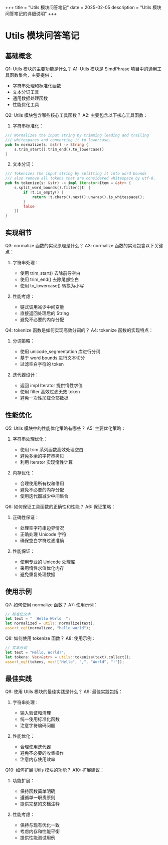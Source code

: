 +++
title = "Utils 模块问答笔记"
date = 2025-02-05
description = "Utils 模块问答笔记的详细说明"
+++

# Utils 模块问答笔记

## 基础概念

Q1: Utils 模块的主要功能是什么？
A1: Utils 模块是 SimdPhrase 项目中的通用工具函数集合，主要提供：
- 字符串处理和标准化函数
- 文本分词工具
- 通用数据处理函数
- 性能优化工具

Q2: Utils 模块包含哪些核心工具函数？
A2: 主要包含以下核心工具函数：
1. 字符串标准化：
```rust
/// Normalizes the input string by trimming leading and trailing
/// whitespaces and converting it to lowercase.
pub fn normalize(s: &str) -> String {
    s.trim_start().trim_end().to_lowercase()
}
```

2. 文本分词：
```rust
/// Tokenizes the input string by splitting it into word bounds
/// also remove all tokens that are considered whitespace by utf-8.
pub fn tokenize(s: &str) -> impl Iterator<Item = &str> {
    s.split_word_bounds().filter(|t| {
        if !t.is_empty() {
            return !t.chars().next().unwrap().is_whitespace();
        }
        false
    })
}
```

## 实现细节

Q3: normalize 函数的实现原理是什么？
A3: normalize 函数的实现包含以下关键点：
1. 字符串处理：
   - 使用 trim_start() 去除前导空白
   - 使用 trim_end() 去除尾部空白
   - 使用 to_lowercase() 转换为小写

2. 性能考虑：
   - 链式调用减少中间变量
   - 直接返回处理后的 String
   - 避免不必要的内存分配

Q4: tokenize 函数是如何实现高效分词的？
A4: tokenize 函数的实现特点：
1. 分词策略：
   - 使用 unicode_segmentation 库进行分词
   - 基于 word bounds 进行文本切分
   - 过滤空白字符的 token

2. 迭代器设计：
   - 返回 impl Iterator 提供惰性求值
   - 使用 filter 高效过滤无效 token
   - 避免一次性加载全部数据

## 性能优化

Q5: Utils 模块中的性能优化策略有哪些？
A5: 主要优化策略：
1. 字符串处理优化：
   - 使用 trim 系列函数高效处理空白
   - 避免多余的字符串拷贝
   - 利用 Iterator 实现惰性计算

2. 内存优化：
   - 合理使用所有权和借用
   - 避免不必要的内存分配
   - 使用迭代器减少中间集合

Q6: 如何保证工具函数的正确性和性能？
A6: 保证策略：
1. 正确性保证：
   - 处理空字符串边界情况
   - 正确处理 Unicode 字符
   - 确保空白字符过滤准确

2. 性能保证：
   - 使用专业的 Unicode 处理库
   - 采用惰性求值优化内存
   - 避免重复处理数据

## 使用示例

Q7: 如何使用 normalize 函数？
A7: 使用示例：
```rust
// 标准化文本
let text = "  Hello World  ";
let normalized = utils::normalize(text);
assert_eq!(normalized, "hello world");
```

Q8: 如何使用 tokenize 函数？
A8: 使用示例：
```rust
// 文本分词
let text = "Hello, World!";
let tokens: Vec<&str> = utils::tokenize(text).collect();
assert_eq!(tokens, vec!["Hello", ",", "World", "!"]);
```

## 最佳实践

Q9: 使用 Utils 模块的最佳实践是什么？
A9: 最佳实践包括：
1. 字符串处理：
   - 输入验证和清理
   - 统一使用标准化函数
   - 注意字符编码问题

2. 性能优化：
   - 合理使用迭代器
   - 避免不必要的收集操作
   - 注意内存使用效率

Q10: 如何扩展 Utils 模块的功能？
A10: 扩展建议：
1. 功能扩展：
   - 保持函数简单明确
   - 遵循单一职责原则
   - 提供完整的文档注释

2. 性能考虑：
   - 保持与现有优化一致
   - 考虑内存和性能平衡
   - 提供性能测试用例